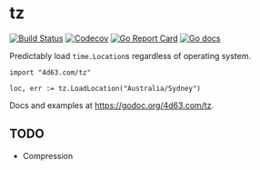 # tz
[![Build Status](https://img.shields.io/travis/leighmcculloch/go-tz.svg)](https://travis-ci.org/leighmcculloch/go-tz)
[![Codecov](https://img.shields.io/codecov/c/github/leighmcculloch/go-tz.svg)](https://codecov.io/gh/leighmcculloch/go-tz)
[![Go Report Card](https://goreportcard.com/badge/github.com/leighmcculloch/go-tz)](https://goreportcard.com/report/github.com/leighmcculloch/go-tz)
[![Go docs](https://img.shields.io/badge/godoc-reference-blue.svg)](https://godoc.org/4d63.com/tz)

Predictably load `time.Location`s regardless of operating system.

```
import "4d63.com/tz"
```

```
loc, err := tz.LoadLocation("Australia/Sydney")
```

Docs and examples at https://godoc.org/4d63.com/tz.

## TODO

- Compression
